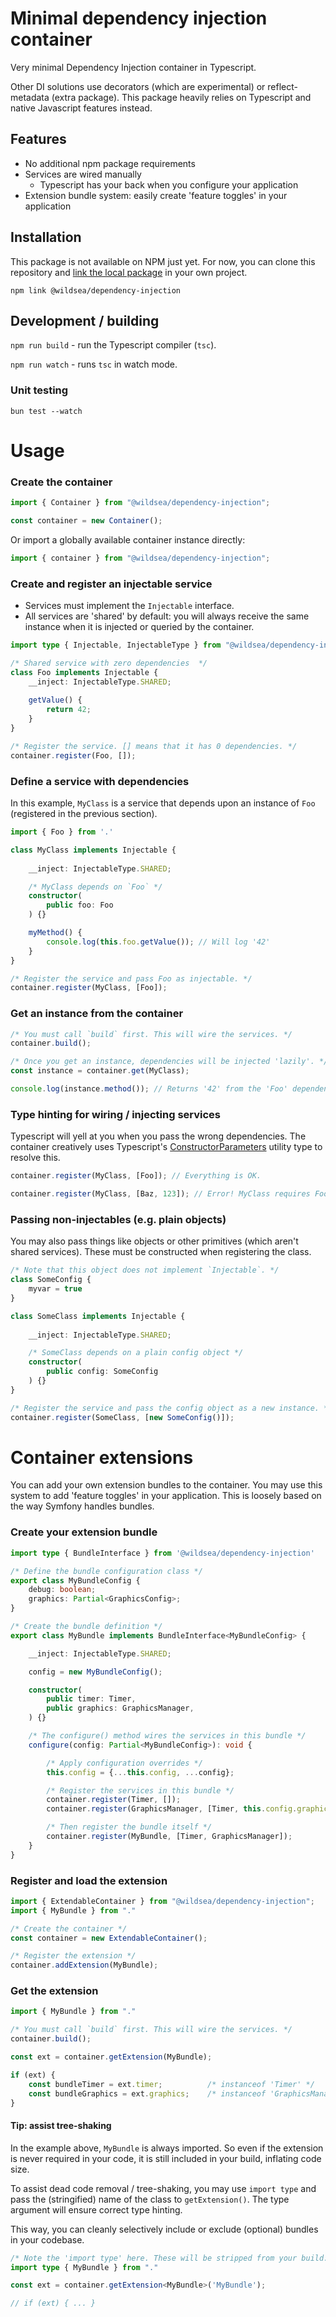 # Minimal dependency injection container

Very minimal Dependency Injection container in Typescript. 

Other DI solutions use decorators (which are experimental) or reflect-metadata (extra package). This package heavily relies on Typescript and native Javascript features instead. 

## Features
- No additional npm package requirements
- Services are wired manually
    - Typescript has your back when you configure your application
- Extension bundle system: easily create 'feature toggles' in your application

## Installation
This package is not available on NPM just yet. For now, you can clone this repository and [link the local package](https://docs.npmjs.com/cli/v10/commands/npm-linkk) in your own project. 

`npm link @wildsea/dependency-injection`

## Development / building
`npm run build` - run the Typescript compiler (`tsc`).

`npm run watch` - runs `tsc` in watch mode.

### Unit testing
`bun test --watch`

# Usage

### Create the container

```ts
import { Container } from "@wildsea/dependency-injection";

const container = new Container();
```

Or import a globally available container instance directly:

```ts
import { container } from "@wildsea/dependency-injection";
```

### Create and register an injectable service
- Services must implement the `Injectable` interface. 
- All services are 'shared' by default: you will always receive the same instance when it is injected or queried by the container.

```ts
import type { Injectable, InjectableType } from "@wildsea/dependency-injection";

/* Shared service with zero dependencies  */
class Foo implements Injectable { 
    __inject: InjectableType.SHARED;
    
    getValue() {
        return 42;
    }
}

/* Register the service. [] means that it has 0 dependencies. */
container.register(Foo, []);
```

### Define a service with dependencies
In this example, `MyClass` is a service that depends upon an instance of `Foo` (registered in the previous section). 
```ts
import { Foo } from '.'

class MyClass implements Injectable {
    
    __inject: InjectableType.SHARED;

    /* MyClass depends on `Foo` */
    constructor(
        public foo: Foo
    ) {}

    myMethod() {
        console.log(this.foo.getValue()); // Will log '42'
    }
}

/* Register the service and pass Foo as injectable. */
container.register(MyClass, [Foo]); 
```

### Get an instance from the container

```ts
/* You must call `build` first. This will wire the services. */
container.build(); 

/* Once you get an instance, dependencies will be injected 'lazily'. */
const instance = container.get(MyClass); 

console.log(instance.method()); // Returns '42' from the 'Foo' dependency (see above)
```

### Type hinting for wiring / injecting services
Typescript will yell at you when you pass the wrong dependencies. The container creatively uses Typescript's [ConstructorParameters](https://www.typescriptlang.org/docs/handbook/utility-types.html#constructorparameterstype) utility type to resolve this. 
```ts
container.register(MyClass, [Foo]); // Everything is OK. 

container.register(MyClass, [Baz, 123]); // Error! MyClass requires Foo.
```

### Passing non-injectables (e.g. plain objects)
You may also pass things like objects or other primitives (which aren't shared services). These must be constructed when registering the class. 
```ts
/* Note that this object does not implement `Injectable`. */
class SomeConfig {
    myvar = true
}

class SomeClass implements Injectable {
    
    __inject: InjectableType.SHARED;

    /* SomeClass depends on a plain config object */
    constructor(
        public config: SomeConfig
    ) {}
}

/* Register the service and pass the config object as a new instance. */
container.register(SomeClass, [new SomeConfig()]); 
```

# Container extensions
You can add your own extension bundles to the container. You may use this system to add 'feature toggles' in your application. This is loosely based on the way Symfony handles bundles.

### Create your extension bundle

```ts
import type { BundleInterface } from '@wildsea/dependency-injection'

/* Define the bundle configuration class */
export class MyBundleConfig {
    debug: boolean;
    graphics: Partial<GraphicsConfig>;
}

/* Create the bundle definition */
export class MyBundle implements BundleInterface<MyBundleConfig> {

    __inject: InjectableType.SHARED;

    config = new MyBundleConfig();

    constructor(
        public timer: Timer,
        public graphics: GraphicsManager,
    ) {}

    /* The configure() method wires the services in this bundle */
    configure(config: Partial<MyBundleConfig>): void {

        /* Apply configuration overrides */
        this.config = {...this.config, ...config}; 

        /* Register the services in this bundle */
        container.register(Timer, []);
        container.register(GraphicsManager, [Timer, this.config.graphics]);

        /* Then register the bundle itself */
        container.register(MyBundle, [Timer, GraphicsManager]);
    }
}
```

### Register and load the extension

```ts
import { ExtendableContainer } from "@wildsea/dependency-injection";
import { MyBundle } from "."

/* Create the container */
const container = new ExtendableContainer();

/* Register the extension */
container.addExtension(MyBundle);
```

### Get the extension 
```ts
import { MyBundle } from "."

/* You must call `build` first. This will wire the services. */
container.build(); 

const ext = container.getExtension(MyBundle); 

if (ext) {
    const bundleTimer = ext.timer;          /* instanceof 'Timer' */
    const bundleGraphics = ext.graphics;    /* instanceof 'GraphicsManager' */
}
```

#### Tip: assist tree-shaking
In the example above, `MyBundle` is always imported. So even if the extension is never required in your code, it is still included in your build, inflating code size. 

To assist dead code removal / tree-shaking, you may use `import type` and pass the (stringified) name of the class to `getExtension()`. The type argument will ensure correct type hinting. 

This way, you can cleanly selectively include or exclude (optional) bundles in your codebase. 

```ts
/* Note the 'import type' here. These will be stripped from your build. */
import type { MyBundle } from "." 

const ext = container.getExtension<MyBundle>('MyBundle');

// if (ext) { ... }
```


